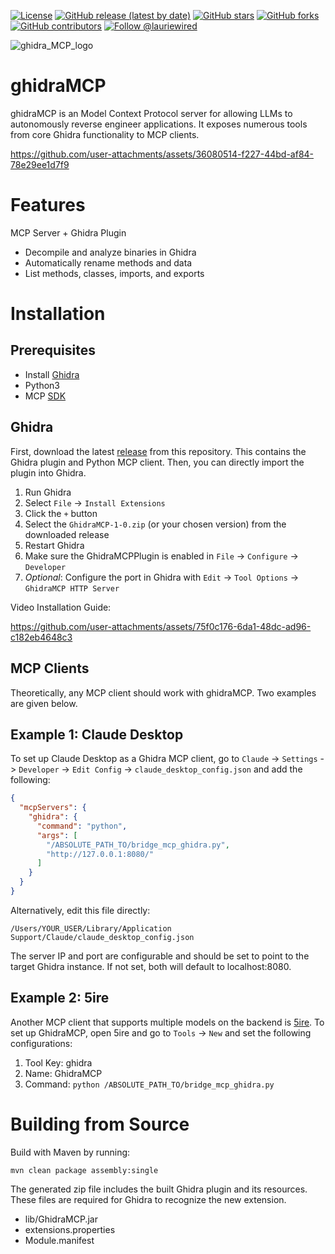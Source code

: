 [![License](https://img.shields.io/badge/License-Apache%202.0-blue.svg)](https://www.apache.org/licenses/LICENSE-2.0)
[![GitHub release (latest by date)](https://img.shields.io/github/v/release/LaurieWired/GhidraMCP)](https://github.com/LaurieWired/GhidraMCP/releases)
[![GitHub stars](https://img.shields.io/github/stars/LaurieWired/GhidraMCP)](https://github.com/LaurieWired/GhidraMCP/stargazers)
[![GitHub forks](https://img.shields.io/github/forks/LaurieWired/GhidraMCP)](https://github.com/LaurieWired/GhidraMCP/network/members)
[![GitHub contributors](https://img.shields.io/github/contributors/LaurieWired/GhidraMCP)](https://github.com/LaurieWired/GhidraMCP/graphs/contributors)
[![Follow @lauriewired](https://img.shields.io/twitter/follow/lauriewired?style=social)](https://twitter.com/lauriewired)

![ghidra_MCP_logo](https://github.com/user-attachments/assets/4986d702-be3f-4697-acce-aea55cd79ad3)


# ghidraMCP
ghidraMCP is an Model Context Protocol server for allowing LLMs to autonomously reverse engineer applications. It exposes numerous tools from core Ghidra functionality to MCP clients.

https://github.com/user-attachments/assets/36080514-f227-44bd-af84-78e29ee1d7f9


# Features
MCP Server + Ghidra Plugin

- Decompile and analyze binaries in Ghidra
- Automatically rename methods and data
- List methods, classes, imports, and exports

# Installation

## Prerequisites
- Install [Ghidra](https://ghidra-sre.org)
- Python3
- MCP [SDK](https://github.com/modelcontextprotocol/python-sdk)

## Ghidra
First, download the latest [release](https://github.com/LaurieWired/GhidraMCP/releases) from this repository. This contains the Ghidra plugin and Python MCP client. Then, you can directly import the plugin into Ghidra.

1. Run Ghidra
2. Select `File` -> `Install Extensions`
3. Click the `+` button
4. Select the `GhidraMCP-1-0.zip` (or your chosen version) from the downloaded release
5. Restart Ghidra
6. Make sure the GhidraMCPPlugin is enabled in `File` -> `Configure` -> `Developer`
7. *Optional*: Configure the port in Ghidra with `Edit` -> `Tool Options` -> `GhidraMCP HTTP Server`

Video Installation Guide:


https://github.com/user-attachments/assets/75f0c176-6da1-48dc-ad96-c182eb4648c3



## MCP Clients

Theoretically, any MCP client should work with ghidraMCP.  Two examples are given below.

## Example 1: Claude Desktop
To set up Claude Desktop as a Ghidra MCP client, go to `Claude` -> `Settings` -> `Developer` -> `Edit Config` -> `claude_desktop_config.json` and add the following:

```json
{
  "mcpServers": {
    "ghidra": {
      "command": "python",
      "args": [
        "/ABSOLUTE_PATH_TO/bridge_mcp_ghidra.py",
        "http://127.0.0.1:8080/"
      ]
    }
  }
}
```

Alternatively, edit this file directly:
```
/Users/YOUR_USER/Library/Application Support/Claude/claude_desktop_config.json
```

The server IP and port are configurable and should be set to point to the target Ghidra instance. If not set, both will default to localhost:8080.

## Example 2: 5ire
Another MCP client that supports multiple models on the backend is [5ire](https://github.com/nanbingxyz/5ire). To set up GhidraMCP, open 5ire and go to `Tools` -> `New` and set the following configurations:

1. Tool Key: ghidra
2. Name: GhidraMCP
3. Command: `python /ABSOLUTE_PATH_TO/bridge_mcp_ghidra.py`

# Building from Source
Build with Maven by running:

`mvn clean package assembly:single`

The generated zip file includes the built Ghidra plugin and its resources. These files are required for Ghidra to recognize the new extension.

- lib/GhidraMCP.jar
- extensions.properties
- Module.manifest
